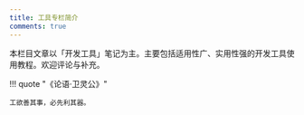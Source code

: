 ```yaml
---
title: 工具专栏简介
comments: true
---
```


本栏目文章以「开发工具」笔记为主。主要包括适用性广、实用性强的开发工具使用教程。欢迎评论与补充。

!!! quote "《论语·卫灵公》"

    工欲善其事，必先利其器。
